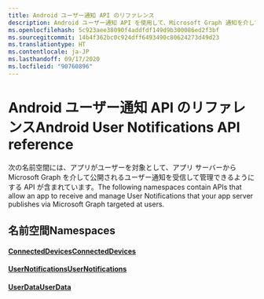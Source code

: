 ```yaml
---
title: Android ユーザー通知 API のリファレンス
description: Android ユーザー通知 API を使用して、Microsoft Graph 通知を介してアプリ サーバーによって公開されたユーザー通知を受信および管理します。
ms.openlocfilehash: 5c923aee38090f4addfdf149d9b300086ed2f3bf
ms.sourcegitcommit: 14b4f362bc0c924dff6493490c80624273d49d23
ms.translationtype: HT
ms.contentlocale: ja-JP
ms.lasthandoff: 09/17/2020
ms.locfileid: "90760896"
---
```

# <a name="android-user-notifications-api-reference"></a><span data-ttu-id="c783f-103">Android ユーザー通知 API のリファレンス</span><span class="sxs-lookup"><span data-stu-id="c783f-103">Android User Notifications API reference</span></span>

<span data-ttu-id="c783f-104">次の名前空間には、アプリがユーザーを対象として、アプリ サーバーから Microsoft Graph を介して公開されるユーザー通知を受信して管理できるようにする API が含まれています。</span><span class="sxs-lookup"><span data-stu-id="c783f-104">The following namespaces contain APIs that allow an app to receive and manage User Notifications that your app server publishes via Microsoft Graph targeted at users.</span></span> 

## <a name="namespaces"></a><span data-ttu-id="c783f-105">名前空間</span><span class="sxs-lookup"><span data-stu-id="c783f-105">Namespaces</span></span>

#### <a name="connecteddevices"></a>[<span data-ttu-id="c783f-106">ConnectedDevices</span><span class="sxs-lookup"><span data-stu-id="c783f-106">ConnectedDevices</span></span>](https://docs.microsoft.com/java/api/com.microsoft.connecteddevices)
#### <a name="usernotifications"></a>[<span data-ttu-id="c783f-107">UserNotifications</span><span class="sxs-lookup"><span data-stu-id="c783f-107">UserNotifications</span></span>]( https://docs.microsoft.com/java/api/com.microsoft.connecteddevices.usernotifications)
#### <a name="userdata"></a>[<span data-ttu-id="c783f-108">UserData</span><span class="sxs-lookup"><span data-stu-id="c783f-108">UserData</span></span>](https://docs.microsoft.com/java/api/com.microsoft.connecteddevices.userdata)
